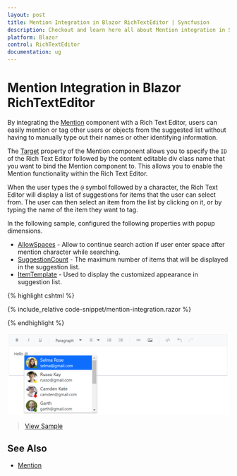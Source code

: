 ```yaml
---
layout: post
title: Mention Integration in Blazor RichTextEditor | Syncfusion
description: Checkout and learn here all about Mention integration in Syncfusion Blazor RichTextEditor component and much more.
platform: Blazor
control: RichTextEditor
documentation: ug
---
```


# Mention Integration in Blazor RichTextEditor

By integrating the [Mention](https://blazor.syncfusion.com/documentation/mention/getting-started) component with a Rich Text Editor, users can easily mention or tag other users or objects from the suggested list without having to manually type out their names or other identifying information.

The [Target](https://help.syncfusion.com/cr/blazor/Syncfusion.Blazor.DropDowns.SfMention-1.html#Syncfusion_Blazor_DropDowns_SfMention_1_Target) property of the Mention component allows you to specify the `ID` of the Rich Text Editor followed by the content editable div class name that you want to bind the Mention component to. This allows you to enable the Mention functionality within the Rich Text Editor.

When the user types the `@` symbol followed by a character, the Rich Text Editor will display a list of suggestions for items that the user can select from. The user can then select an item from the list by clicking on it, or by typing the name of the item they want to tag.

In the following sample, configured the following properties with popup dimensions.

* [AllowSpaces](https://help.syncfusion.com/cr/blazor/Syncfusion.Blazor.DropDowns.SfMention-1.html#Syncfusion_Blazor_DropDowns_SfMention_1_AllowSpaces) - Allow to continue search action if user enter space after mention character while searching.
* [SuggestionCount](https://help.syncfusion.com/cr/blazor/Syncfusion.Blazor.DropDowns.SfMention-1.html#Syncfusion_Blazor_DropDowns_SfMention_1_SuggestionCount) - The maximum number of items that will be displayed in the suggestion list.
* [ItemTemplate](https://help.syncfusion.com/cr/blazor/Syncfusion.Blazor.DropDowns.SfDropDownBase-1.html#Syncfusion_Blazor_DropDowns_SfDropDownBase_1_ItemTemplate) - Used to display the customized appearance in suggestion list.

{% highlight cshtml %}

{% include_relative code-snippet/mention-integration.razor %}

{% endhighlight %}

![Blazor RichTextEditor mention integration](./images/blazor-richtexteditor-mention-integration.png)

> [View Sample](https://blazor.syncfusion.com/demos/rich-text-editor/mention-integration?theme=bootstrap5)

## See Also

* [Mention](https://blazor.syncfusion.com/documentation/mention/getting-started)
